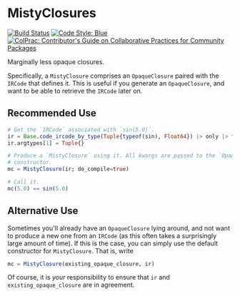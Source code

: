 # MistyClosures

[![Build Status](https://github.com/chalk-lab/MistyClosures.jl/actions/workflows/CI.yml/badge.svg?branch=main)](https://github.com/chalk-lab/MistyClosures.jl/actions/workflows/CI.yml?query=branch%3Amain)
[![Code Style: Blue](https://img.shields.io/badge/code%20style-blue-4495d1.svg)](https://github.com/invenia/BlueStyle)
[![ColPrac: Contributor's Guide on Collaborative Practices for Community Packages](https://img.shields.io/badge/ColPrac-Contributor's%20Guide-blueviolet)](https://github.com/SciML/ColPrac)

Marginally less opaque closures.

Specifically, a `MistyClosure` comprises an `OpaqueClosure` paired with the `IRCode` that defines it.
This is useful if you generate an `OpaqueClosure`, and want to be able to retrieve the `IRCode` later on.

## Recommended Use

```julia
# Get the `IRCode` associated with `sin(5.0)`.
ir = Base.code_ircode_by_type(Tuple{typeof(sin), Float64}) |> only |> first;
ir.argtypes[1] = Tuple{}

# Produce a `MistyClosure` using it. All kwargs are passed to the `OpaqueClosure`
# constructor.
mc = MistyClosure(ir; do_compile=true)

# Call it.
mc(5.0) == sin(5.0)
```

## Alternative Use

Sometimes you'll already have an `OpaqueClosure` lying around, and not want to produce a new one from an `IRCode` (as this often takes a surprisingly large amount of time).
If this is the case, you can simply use the default constructor for `MistyClosure`.
That is, write
```julia
mc = MistyClosure(existing_opaque_closure, ir)
```
Of course, it is _your_ responsibility to ensure that `ir` and `existing_opaque_closure` are in agreement.
